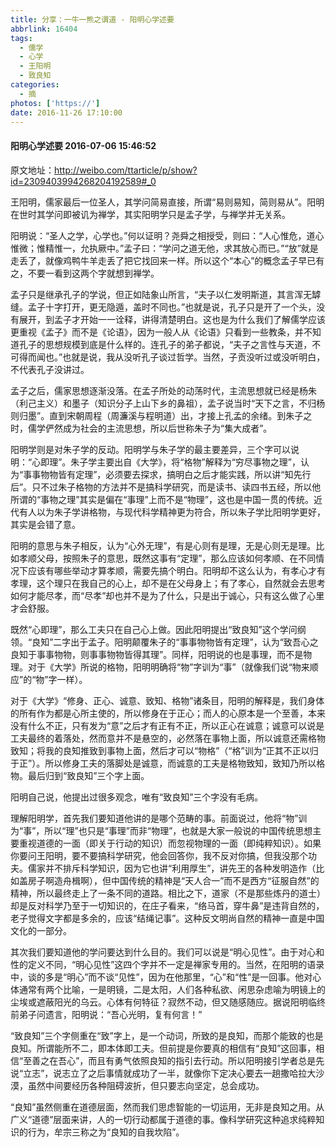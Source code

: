 ```yaml
---
title: 分享：一牛一熊之谓道 - 阳明心学述要
abbrlink: 16404
tags:
  - 儒学
  - 心学
  - 王阳明
  - 致良知
categories:
  - 摘
photos: ['https://']
date: 2016-11-26 17:10:00
---
```

#### 阳明心学述要 2016-07-06 15:46:52 

原文地址：http://weibo.com/ttarticle/p/show?id=2309403994268204192589#_0


王阳明，儒家最后一位圣人，其学问简易直接，所谓“易则易知，简则易从”。阳明在世时其学问即被讥为禅学，其实阳明学只是孟子学，与禅学并无关系。  

阳明说：“圣人之学，心学也。”何以证明？尧舜之相授受，则曰：“人心惟危，道心惟微；惟精惟一，允执厥中。”孟子曰：“学问之道无他，求其放心而已。”“放”就是走丢了，就像鸡鸭牛羊走丢了把它找回来一样。所以这个“本心”的概念孟子早已有之，不要一看到这两个字就想到禅学。  

孟子只是继承孔子的学说，但正如陆象山所言，“夫子以仁发明斯道，其言浑无罅缝。孟子十字打开，更无隐遁，盖时不同也。”也就是说，孔子只是开了一个头，没有展开，到孟子才开始一一诠释，讲得清楚明白。这也是为什么我们了解儒学应该更重视《孟子》而不是《论语》，因为一般人从《论语》只看到一些教条，并不知道孔子的思想规模到底是什么样的。连孔子的弟子都说，“夫子之言性与天道，不可得而闻也。”也就是说，我从没听孔子谈过哲学。当然，子贡没听过或没听明白，不代表孔子没讲过。  

孟子之后，儒家思想逐渐没落。在孟子所处的动荡时代，主流思想就已经是杨朱（利己主义）和墨子（知识分子上山下乡的鼻祖），孟子说当时“天下之言，不归杨则归墨”。直到宋朝周程（周濂溪与程明道）出，才接上孔孟的余绪。到朱子之时，儒学俨然成为社会的主流思想，所以后世称朱子为“集大成者”。  

阳明学则是对朱子学的反动。阳明学与朱子学的最主要差异，三个字可以说明：“心即理”。朱子学主要出自《大学》，将“格物”解释为“穷尽事物之理”，认为“事事物物皆有定理”，必须要去探求，搞明白之后才能实践，所以讲“知先行后”。只不过朱子格物的方法并不是搞科学研究，而是读书、读四书五经，所以他所谓的“事物之理”其实是偏在“事理”上而不是“物理”，这也是中国一贯的传统。近代有人以为朱子学讲格物，与现代科学精神更为符合，所以朱子学比阳明学更好，其实是会错了意。  

阳明的意思与朱子相反，认为“心外无理”，有是心则有是理，无是心则无是理。比如孝顺父母，按照朱子的意思，既然这事有“定理”，那么应该如何孝顺、在不同情况下应该有哪些举动才算孝顺，需要先搞个明白。阳明却不这么认为，有孝心才有孝理，这个理只在我自己的心上，却不是在父母身上；有了孝心，自然就会去思考如何才能尽孝，而“尽孝”却也并不是为了什么，只是出于诚心，只有这么做了心里才会舒服。  

既然“心即理”，那么工夫只在自己心上做。因此阳明提出“致良知”这个学问纲领。“良知”二字出于孟子。阳明颠覆朱子的“事事物物皆有定理”，认为“致吾心之良知于事事物物，则事事物物皆得其理”。同样，阳明说的也是事理，而不是物理。对于《大学》所说的格物，阳明明确将“物”字训为“事”（就像我们说“物来顺应”的“物”字一样）。  

对于《大学》“修身、正心、诚意、致知、格物”诸条目，阳明的解释是，我们身体的所有作为都是心所主使的，所以修身在于正心；而人的心原本是一个至善，本来没有什么不正，只有发为“意”之后才有正有不正，所以正心在诚意；诚意可以说是工夫最终的着落处，然而意并不是悬空的，必然落在事物上面，所以诚意还需格物致知；将我的良知推致到事物上面，然后才可以“物格”（“格”训为“正其不正以归于正”）。所以修身工夫的落脚处是诚意，而诚意的工夫是格物致知，致知乃所以格物。最后归到“致良知”三个字上面。  

阳明自己说，他提出过很多观念，唯有“致良知”三个字没有毛病。  

理解阳明学，首先我们要知道他讲的是哪个范畴的事。前面说过，他将“物”训为“事”，所以“理”也只是“事理”而非“物理”，也就是大家一般说的中国传统思想主要重视道德的一面（即关于行动的知识）而忽视物理的一面（即纯粹知识）。如果你要问王阳明，要不要搞科学研究，他会回答你，我不反对你搞，但我没那个功夫。儒家并不排斥科学知识，因为它也讲“利用厚生”，讲先王的各种发明造作（比如盖房子啊造舟楫啊），但中国传统的精神是“天人合一”而不是西方“征服自然”的精神，所以最终走上了一条不同的道路。相比之下，道家（不是那些炼丹的道士）却是反对科学乃至于一切知识的，在庄子看来，“络马首，穿牛鼻”是违背自然的，老子觉得文字都是多余的，应该“结绳记事”。这种反文明尚自然的精神一直是中国文化的一部分。  

其次我们要知道他的学问要达到什么目的。我们可以说是“明心见性”。由于对心和性的定义不同，“明心见性”这四个字并不一定是禅家专用的。当然，在阳明的语录中，谈的多是“明心”而不谈“见性”，因为在他那里，“心”和“性”是一回事。他对心体通常有两个比喻，一是明镜，二是太阳，人们各种私欲、闲思杂虑喻为明镜上的尘埃或遮蔽阳光的乌云。心体有何特征？寂然不动，但又随感随应。据说阳明临终前弟子问遗言，阳明说：“吾心光明，复有何言！”  

“致良知”三个字侧重在“致”字上，是一个动词，所致的是良知，而那个能致的也是良知。所谓能所不二，即本体即工夫。但前提是你要真的相信有“良知”这回事，相信“至善之在吾心”，而且有勇气依照良知的指引去行动。所以阳明接引学者总是先说“立志”，说志立了之后事情就成功了一半，就像你下定决心要去一趟撒哈拉大沙漠，虽然中间要经历各种阻碍波折，但只要志向坚定，总会成功。  

“良知”虽然侧重在道德层面，然而我们思虑智能的一切运用，无非是良知之用。从广义“道德”层面来讲，人的一切行动都属于道德的事。像科学研究这种追求纯粹知识的行为，牟宗三称之为“良知的自我坎陷”。  
